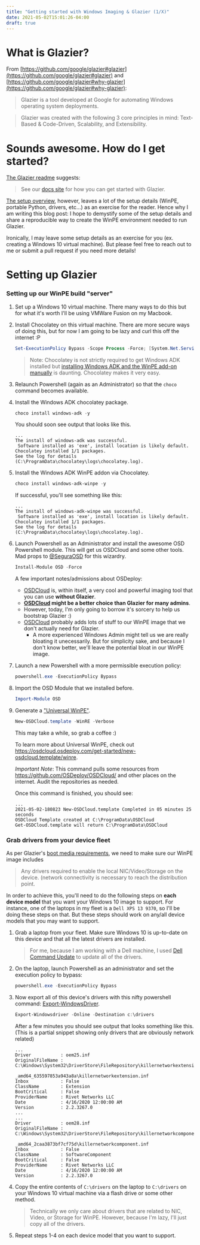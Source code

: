 ```yaml
---
title: "Getting started with Windows Imaging & Glazier (1/X)"
date: 2021-05-02T15:01:26-04:00
draft: true
---
```

# What is Glazier? 

From [https://github.com/google/glazier#glazier](https://github.com/google/glazier#glazier) and [https://github.com/google/glazier#why-glazier](https://github.com/google/glazier#why-glazier): 

> Glazier is a tool developed at Google for automating Windows operating system deployments.

> Glazier was created with the following 3 core principles in mind: Text-Based & Code-Driven, Scalability, and Extensibility.


# Sounds awesome. How do I get started?

[The Glazier readme](https://github.com/google/glazier/blob/master/README.md) suggests: 

> See our [docs site](https://google.github.io/glazier) for how you can get started with Glazier.

[The setup overview](https://google.github.io/glazier/setup/), however, leaves a lot of the setup details (WinPE, portable Python, drivers, etc...) as an exercise for the reader. Hence why I am writing this blog post: I hope to demystify some of the setup details and share a reproducible way to create the WinPE environment needed to run Glazier.

Ironically, I may leave some setup details as an exercise for you (ex. creating a Windows 10 virtual machine). But please feel free to reach out to me or submit a pull request if you need more details!

# Setting up Glazier
### Setting up our WinPE build "server"

1. Set up a Windows 10 virtual machine. There many ways to do this but for what it's worth I'll be using VMWare Fusion on my Macbook. 
1. Install Chocolatey on this virtual machine. There are more secure ways of doing this, but for now I am going to be lazy and curl this off the internet :P
    ```powershell
    Set-ExecutionPolicy Bypass -Scope Process -Force; [System.Net.ServicePointManager]::SecurityProtocol = [System.Net.ServicePointManager]::SecurityProtocol -bor 3072; iex ((New-Object System.Net.WebClient).DownloadString('https://chocolatey.org/install.ps1')) 
    ```
    > Note: Chocolatey is not strictly required to get Windows ADK installed but [installing Windows ADK and the WinPE add-on manually](https://docs.microsoft.com/en-us/windows-hardware/get-started/adk-install) is daunting. Chocolatey makes it very easy.

1. Relaunch Powershell (again as an Administrator) so that the `choco` command becomes available.
1. Install the Windows ADK chocolatey package. 
    ```powershell
    choco install windows-adk -y
    ``` 
    You should soon see output that looks like this.
    ```
    ...
    The install of windows-adk was successful.
     Software installed as 'exe', install location is likely default.
    Chocolatey installed 1/1 packages.
    See the log for details (C:\ProgramData\chocolatey\logs\chocolatey.log).
    ```
1. Install the Windows ADK WinPE addon via Chocolatey.
    ```powershell
    choco install windows-adk-winpe -y
    ```
    If successful, you'll see something like this:
    ```
    ...
    The install of windows-adk-winpe was successful.
     Software installed as 'exe', install location is likely default.
    Chocolatey installed 1/1 packages.
    See the log for details (C:\ProgramData\chocolatey\logs\chocolatey.log).
    ```
1. Launch Powershell as an Administrator and install the awesome OSD Powershell module. This will get us OSDCloud and some other tools. Mad props to [@SeguraOSD](https://twitter.com/SeguraOSD) for this wizardry. 

    ```powershell
    Install-Module OSD -Force
    ```

   A few important notes/admissions about OSDeploy:
    - [OSDCloud](https://osdcloud.osdeploy.com/) is, within itself, a very cool and powerful imaging tool that you can use **without Glazier**. 
    - **[OSDCloud](https://osdcloud.osdeploy.com/) might be a better choice than Glazier for many admins**. 
    - However, today, I'm only going to borrow it's sorcery to help us bootstrap Glazier :)
    - [OSDCloud](https://osdcloud.osdeploy.com/) probably adds lots of stuff to our WinPE image that we don't actually need for Glazier. 
      - A more experienced Windows Admin might tell us we are really bloating it unecessarily. But for simplicity sake, and because I don't know better, we'll leave the potential bloat in our WinPE image. 

1. Launch a new Powershell with a more permissible execution policy:
    ```powershell
    powershell.exe -ExecutionPolicy Bypass
    ```
1. Import the OSD Module that we installed before.
    ```powershell
    Import-Module OSD
    ```
1. Generate a ["Universal WinPE"](https://osdcloud.osdeploy.com/concepts/universal-winpe). 

    ```powershell
    New-OSDCloud.template -WinRE -Verbose
    ```
    This may take a while, so grab a coffee :) 
    
    To learn more about Universal WinPE, check out https://osdcloud.osdeploy.com/get-started/new-osdcloud.template/winre. 

    *Important Note*: This command pulls some resources from https://github.com/OSDeploy/OSDCloud/ and other places on the internet. Audit the repositories as needed.

    Once this command is finished, you should see: 
    ```
    ...
    2021-05-02-180823 New-OSDCloud.template Completed in 05 minutes 25 seconds
    OSDCloud Template created at C:\ProgramData\OSDCloud
    Get-OSDCloud.template will return C:\ProgramData\OSDCloud
    ```
### Grab drivers from your device fleet

As per Glazier's [boot media requirements](https://github.com/google/glazier/tree/master/docs/setup#requirements-1), we need to make sure our WinPE image includes
   > Any drivers required to enable the local NIC/Video/Storage on the device. (network connectivity is necessary to reach the distribution point.

In order to achieve this, you'll need to do the following steps on **each device model** that you want your Windows 10 image to support. For instance, one of the laptops in my fleet is a `Dell XPS 13 9370`, so I'll be doing these steps on that. But these steps should work on any/all device models that you may want to support.

1. Grab a laptop from your fleet. Make sure Windows 10 is up-to-date on this device and that all the latest drivers are installed.

    > For me, because I am working with a Dell machine, I used [Dell Command Update](https://www.dell.com/support/home/en-us/drivers/driversdetails?driverid=34t96) to update all of the drivers. 
1. On the laptop, launch Powershell as an administrator and set the execution policy to bypass: 
    ```powershell
    powershell.exe -ExecutionPolicy Bypass
    ```
1. Now export all of this device's drivers with this nifty powershell command: [Export-WindowsDriver](https://docs.microsoft.com/en-us/powershell/module/dism/export-windowsdriver?view=windowsserver2019-ps).
   ```powershell
   Export-Windowsdriver -Online -Destination c:\drivers
   ```
   After a few minutes you should see output that looks something like this. (This is a partial snippet showing only drivers that are obviously network related)

   ```
   ...
   Driver           : oem25.inf
   OriginalFileName : C:\Windows\System32\DriverStore\FileRepository\killernetworkextension.inf
                      _amd64_635597853a943a8a\killernetworkextension.inf
   Inbox            : False
   ClassName        : Extension
   BootCritical     : False
   ProviderName     : Rivet Networks LLC
   Date             : 4/16/2020 12:00:00 AM
   Version          : 2.2.3267.0
   ...
   ...
   Driver           : oem28.inf
   OriginalFileName : C:\Windows\System32\DriverStore\FileRepository\killernetworkcomponent.inf
                      _amd64_2caa3873bf7cf75d\killernetworkcomponent.inf
   Inbox            : False
   ClassName        : SoftwareComponent
   BootCritical     : False
   ProviderName     : Rivet Networks LLC
   Date             : 4/16/2020 12:00:00 AM
   Version          : 2.2.3267.0
   ```

1. Copy the entire contents of `C:\drivers` on the laptop to `C:\drivers` on your Windows 10 virtual machine via a flash drive or some other method.
      > Technically we only care about drivers that are related to NIC, Video, or Storage for WinPE. However, because I'm lazy, I'll just copy all of the drivers.
1. Repeat steps 1-4 on each device model that you want to support.


    